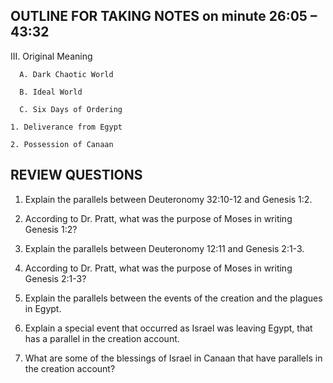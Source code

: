 ## OUTLINE FOR TAKING NOTES on minute 26:05 – 43:32

III. Original Meaning 

      A. Dark Chaotic World 

      B. Ideal World 

      C. Six Days of Ordering 

  	1. Deliverance from Egypt 

  	2. Possession of Canaan 


## REVIEW QUESTIONS

1. Explain the parallels between Deuteronomy 32:10-12 and Genesis 1:2.

2. According to Dr. Pratt, what was the purpose of Moses in writing Genesis 1:2?

3. Explain the parallels between Deuteronomy 12:11 and Genesis 2:1-3.

4. According to Dr. Pratt, what was the purpose of Moses in writing Genesis 2:1-3?

5. Explain the parallels between the events of the creation and the plagues in Egypt.

6. Explain a special event that occurred as Israel was leaving Egypt, that has a parallel in the creation account.

7. What are some of the blessings of Israel in Canaan that have parallels in the creation account?


